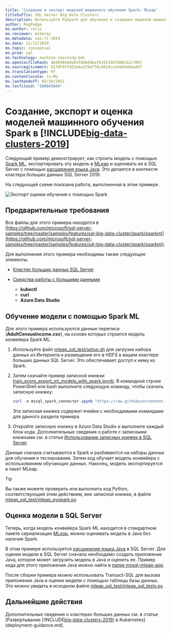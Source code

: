 ```yaml
---
title: 'Создание и экспорт моделей машинного обучения Spark: MLeap'
titleSuffix: SQL Server Big Data Clusters
description: Используйте PySpark для обучения и создания моделей машинного обучения в Spark в Кластерах больших данных SQL Server. Выполните экспорт с помощью MLeap, а затем оцените модель с помощью Java в SQL Server.
author: RogPodge
ms.author: roliu
ms.reviewer: mikeray
ms.metadata: seo-lt-2019
ms.date: 12/13/2019
ms.topic: conceptual
ms.prod: sql
ms.technology: machine-learning-bdc
ms.openlocfilehash: 4b403644de65f866d4bafb191356fd08212c706f
ms.sourcegitcommit: 917df4ffd22e4a229af7dc481dcce3ebba0aa4d7
ms.translationtype: HT
ms.contentlocale: ru-RU
ms.lasthandoff: 02/10/2021
ms.locfileid: "100043604"
---
```

# <a name="create-export-and-score-spark-machine-learning-models-on-big-data-clusters-2019"></a>Создание, экспорт и оценка моделей машинного обучения Spark в [!INCLUDE[big-data-clusters-2019](../includes/ssbigdataclusters-ss-nover.md)]

Следующий пример демонстрирует, как строить модель с помощью [Spark ML](https://spark.apache.org/docs/latest/ml-guide.html), экспортировать эту модель в [MLeap](http://mleap-docs.combust.ml/) и оценивать ее в SQL Server с помощью [расширения языка Java](../language-extensions/language-extensions-overview.md). Это делается в контексте кластера больших данных SQL Server 2019.

На следующей схеме показана работа, выполненная в этом примере.

![Экспорт оценки обучения с помощью Spark](./media/spark-create-machine-learning-model/train-score-export-with-spark.png)

## <a name="prerequisites"></a>Предварительные требования

Все файлы для этого примера находятся в [https://github.com/microsoft/sql-server-samples/tree/master/samples/features/sql-big-data-cluster/spark/sparkml](https://github.com/microsoft/sql-server-samples/tree/master/samples/features/sql-big-data-cluster/spark/sparkml).

Для выполнения этого примера необходимы также следующие элементы.

- [Кластер больших данных SQL Server](deploy-get-started.md)

- [Средства работы с большими данными](deploy-big-data-tools.md)
   - **kubectl**
   - **curl**
   - **Azure Data Studio**

## <a name="model-training-with-spark-ml"></a>Обучение модели с помощью Spark ML

Для этого примера используются данные переписи (**AdultCensusIncome.csv**), на основе которых строится модель конвейера Spark ML.

1. Используйте файл [mleap_sql_test/setup.sh](https://github.com/microsoft/sql-server-samples/blob/master/samples/features/sql-big-data-cluster/spark/sparkml/mleap_sql_test/setup.sh) для загрузки набора данных из Интернета и размещения его в HDFS в вашем кластере больших данных SQL Server. Это обеспечивает доступ к нему из Spark.

1. Затем скачайте пример записной книжки [train_score_export_ml_models_with_spark.ipynb](https://github.com/microsoft/sql-server-samples/blob/master/samples/features/sql-big-data-cluster/spark/sparkml/train_score_export_ml_models_with_spark.ipynb). В командной строке PowerShell или bash выполните следующую команду, чтобы скачать записную книжку:

   ```PowerShell
   curl -o mssql_spark_connector.ipynb "https://raw.githubusercontent.com/microsoft/sql-server-samples/master/samples/features/sql-big-data-cluster/spark/sparkml/train_score_export_ml_models_with_spark.ipynb"
   ```

   Эта записная книжка содержит ячейки с необходимыми командами для данного раздела примера.

1. Откройте записную книжку в Azure Data Studio и выполните каждый блок кода. Дополнительные сведения о работе с записными книжками см. в статье [Использование записных книжек в SQL Server](../azure-data-studio/notebooks/notebooks-guidance.md).

Данные сначала считываются в Spark и разбиваются на наборы данных для обучения и тестирования. Затем код обучает модель конвейера с использованием обучающих данных. Наконец, модель экспортируется в пакет MLeap.

> [!TIP]
> Вы также можете проверить или выполнить код Python, соответствующий этим действиям, вне записной книжки, в файле [mleap_sql_test/mleap_pyspark.py](https://github.com/microsoft/sql-server-samples/blob/master/samples/features/sql-big-data-cluster/spark/sparkml/mleap_sql_test/mleap_pyspark.py).

## <a name="model-scoring-with-sql-server"></a>Оценка модели в SQL Server

Теперь, когда модель конвейера Spark ML находится в стандартном пакете сериализации [MLeap](http://mleap-docs.combust.ml/core-concepts/mleap-bundles.html), можно оценивать модель в Java без наличия Spark.

В этом примере используется [расширение языка Java](../language-extensions/language-extensions-overview.md) в SQL Server. Для оценки модели в SQL Server сначала необходимо создать приложение Java, которое может загрузить модель в Java и оценить ее. Пример кода для этого приложения Java можно найти в [папке mssql-mleap-app](https://github.com/microsoft/sql-server-samples/blob/master/samples/features/sql-big-data-cluster/spark/sparkml/mssql-mleap-app).

После сборки примера можно использовать Transact-SQL для вызова приложения Java и оценки модели с помощью таблицы базы данных. Это можно увидеть в исходном файле [mleap_sql_test/mleap_sql_tests.py](https://github.com/microsoft/sql-server-samples/blob/master/samples/features/sql-big-data-cluster/spark/sparkml/mleap_sql_test/mleap_sql_tests.py).

## <a name="next-steps"></a>Дальнейшие действия

Дополнительные сведения о кластерах больших данных см. в статье [Развертывание [!INCLUDE[big-data-clusters-2019](../includes/ssbigdataclusters-ss-nover.md)] в Kubernetes](deployment-guidance.md).